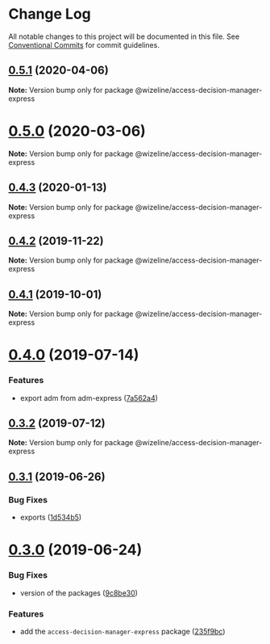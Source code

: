 # Change Log

All notable changes to this project will be documented in this file.
See [Conventional Commits](https://conventionalcommits.org) for commit guidelines.

## [0.5.1](https://github.com/wizeline/access-decision-manager/compare/v0.5.0...v0.5.1) (2020-04-06)

**Note:** Version bump only for package @wizeline/access-decision-manager-express





# [0.5.0](https://github.com/wizeline/access-decision-manager/compare/v0.4.3...v0.5.0) (2020-03-06)

**Note:** Version bump only for package @wizeline/access-decision-manager-express





## [0.4.3](https://github.com/wizeline/access-decision-manager/compare/v0.4.2...v0.4.3) (2020-01-13)

**Note:** Version bump only for package @wizeline/access-decision-manager-express





## [0.4.2](https://github.com/wizeline/access-decision-manager/compare/v0.4.1...v0.4.2) (2019-11-22)

**Note:** Version bump only for package @wizeline/access-decision-manager-express





## [0.4.1](https://github.com/wizeline/access-decision-manager/compare/v0.4.0...v0.4.1) (2019-10-01)

**Note:** Version bump only for package @wizeline/access-decision-manager-express





# [0.4.0](https://github.com/wizeline/access-decision-manager/compare/v0.3.2...v0.4.0) (2019-07-14)


### Features

* export adm from adm-express ([7a562a4](https://github.com/wizeline/access-decision-manager/commit/7a562a4))





## [0.3.2](https://github.com/wizeline/access-decision-manager/compare/v0.3.1...v0.3.2) (2019-07-12)

**Note:** Version bump only for package @wizeline/access-decision-manager-express





## [0.3.1](https://github.com/wizeline/access-decision-manager/compare/v0.3.0...v0.3.1) (2019-06-26)


### Bug Fixes

* exports ([1d534b5](https://github.com/wizeline/access-decision-manager/commit/1d534b5))





# [0.3.0](https://github.com/wizeline/access-decision-manager/compare/v0.1.0...v0.3.0) (2019-06-24)


### Bug Fixes

* version of the packages ([9c8be30](https://github.com/wizeline/access-decision-manager/commit/9c8be30))


### Features

* add the `access-decision-manager-express` package ([235f9bc](https://github.com/wizeline/access-decision-manager/commit/235f9bc))
